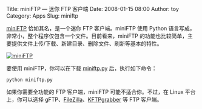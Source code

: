 Title: miniFTP — 迷你 FTP 客户端
Date: 2008-01-15 08:00
Author: toy
Category: Apps
Slug: miniftp

[miniFTP](http://tuopppi.net/index.php?page=code) 恰如其名，是一个迷你
FTP 客户端。miniFTP 使用 Python
语言写成，非常小，整个程序仅包含一个文件。目前看来，miniFTP
的功能也比较简单，主要提供文件上传/下载、新建目录、删除文件、刷新等基本的特性。

[![miniFTP](http://i.linuxtoy.org/i/2008/01/miniftp-thumb.png)](http://i.linuxtoy.org/i/2008/01/miniftp.png)

要使用 miniFTP，你可以在下载
[miniftp.py](http://tuopppi.net/code/miniftp.py) 后，执行如下命令：

`python miniftp.py`

如果你需要全功能的 FTP 客户端，miniFTP 可能不适合你。不过，在 Linux
平台上，你可以选择
gFTP、[FileZilla](http://linuxtoy.org/archives/try_filezilla_3_beta_1.html)、[KFTPgrabber](http://linuxtoy.org/archives/kftpgrabber.html)
等 FTP 客户端。

